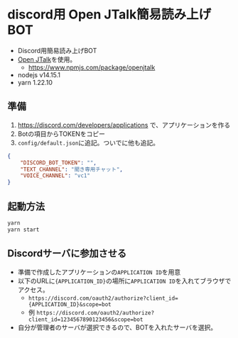 # discord用 Open JTalk簡易読み上げBOT

* Discord用簡易読み上げBOT
* [Open JTalk](http://open-jtalk.sp.nitech.ac.jp/)を使用。
  * https://www.npmjs.com/package/openjtalk
* nodejs v14.15.1
* yarn 1.22.10

## 準備

1. https://discord.com/developers/applications で、アプリケーションを作る
1. Botの項目からTOKENをコピー
1. `config/default.json`に追記。ついでに他も追記。

```json
{
    "DISCORD_BOT_TOKEN": "",
    "TEXT_CHANNEL": "聞き専用チャット",
    "VOICE_CHANNEL": "vc1"
}
```

## 起動方法

```sh
yarn
yarn start
```

## Discordサーバに参加させる

* 準備で作成したアプリケーションの`APPLICATION ID`を用意
* 以下のURLに`{APPLICATION_ID}`の場所に`APPLICATION ID`を入れてブラウザでアクセス。
  * `https://discord.com/oauth2/authorize?client_id={APPLICATION_ID}&scope=bot`
  * 例 `https://discord.com/oauth2/authorize?client_id=1234567890123456&scope=bot`
* 自分が管理者のサーバが選択できるので、BOTを入れたサーバを選択。

